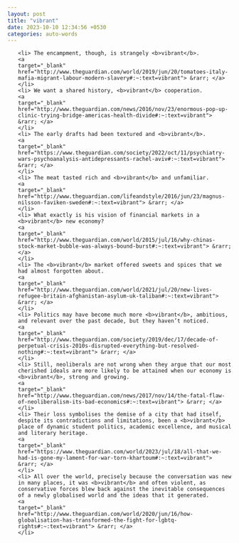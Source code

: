 ```yaml
---
layout: post
title: "vibrant"
date: 2023-10-10 12:34:56 +0530
categories: auto-words
---
```

<ol>

    <li> The encampment, though, is strangely <b>vibrant</b>.
    <a 
    target="_blank" 
    href="http://www.theguardian.com/world/2019/jun/20/tomatoes-italy-mafia-migrant-labour-modern-slavery#:~:text=vibrant"> &rarr; </a>
    </li>
    <li> We want a shared history, <b>vibrant</b> cooperation.
    <a 
    target="_blank" 
    href="http://www.theguardian.com/news/2016/nov/23/enormous-pop-up-clinic-trying-bridge-americas-health-divide#:~:text=vibrant"> &rarr; </a>
    </li>
    <li> The early drafts had been textured and <b>vibrant</b>.
    <a 
    target="_blank" 
    href="https://www.theguardian.com/society/2022/oct/11/psychiatry-wars-psychoanalysis-antidepressants-rachel-aviv#:~:text=vibrant"> &rarr; </a>
    </li>
    <li> The meat tasted rich and <b>vibrant</b> and unfamiliar.
    <a 
    target="_blank" 
    href="http://www.theguardian.com/lifeandstyle/2016/jun/23/magnus-nilsson-faviken-sweden#:~:text=vibrant"> &rarr; </a>
    </li>
    <li> What exactly is his vision of financial markets in a <b>vibrant</b> new economy?
    <a 
    target="_blank" 
    href="http://www.theguardian.com/world/2015/jul/16/why-chinas-stock-market-bubble-was-always-bound-burst#:~:text=vibrant"> &rarr; </a>
    </li>
    <li> The <b>vibrant</b> market offered sweets and spices that we had almost forgotten about.
    <a 
    target="_blank" 
    href="http://www.theguardian.com/world/2021/jul/20/new-lives-refugee-britain-afghanistan-asylum-uk-taliban#:~:text=vibrant"> &rarr; </a>
    </li>
    <li> Politics may have become much more <b>vibrant</b>, ambitious, and relevant over the past decade, but they haven’t noticed.
    <a 
    target="_blank" 
    href="http://www.theguardian.com/society/2019/dec/17/decade-of-perpetual-crisis-2010s-disrupted-everything-but-resolved-nothing#:~:text=vibrant"> &rarr; </a>
    </li>
    <li> Still, neoliberals are not wrong when they argue that our most cherished ideals are more likely to be attained when our economy is <b>vibrant</b>, strong and growing.
    <a 
    target="_blank" 
    href="http://www.theguardian.com/news/2017/nov/14/the-fatal-flaw-of-neoliberalism-its-bad-economics#:~:text=vibrant"> &rarr; </a>
    </li>
    <li> Their loss symbolises the demise of a city that had itself, despite its contradictions and limitations, been a <b>vibrant</b> place of dynamic student politics, academic excellence, and musical and literary heritage.
    <a 
    target="_blank" 
    href="https://www.theguardian.com/world/2023/jul/18/all-that-we-had-is-gone-my-lament-for-war-torn-khartoum#:~:text=vibrant"> &rarr; </a>
    </li>
    <li> All over the world, precisely because the conversation was new in many places, it was <b>vibrant</b> and often violent, as conservative forces blew back against the inevitable consequences of a newly globalised world and the ideas that it generated.
    <a 
    target="_blank" 
    href="http://www.theguardian.com/world/2020/jun/16/how-globalisation-has-transformed-the-fight-for-lgbtq-rights#:~:text=vibrant"> &rarr; </a>
    </li>
